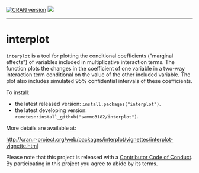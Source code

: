 [![CRAN version](http://www.r-pkg.org/badges/version/interplot)](https://cran.r-project.org/package=interplot) ![](http://cranlogs.r-pkg.org/badges/grand-total/interplot)

------------------------------------------------------------------------
interplot
=========

`interplot` is a tool for plotting the conditional coefficients ("marginal effects") of variables included in multiplicative interaction terms. The function plots the changes in the coefficient of one variable in a two-way interaction term conditional on the value of the other included variable. The plot also includes simulated 95% confidential intervals of these coefficients.

To install:

* the latest released version: `install.packages("interplot")`.
* the latest developing version: `remotes::install_github("sammo3182/interplot")`.


More details are available at:

http://cran.r-project.org/web/packages/interplot/vignettes/interplot-vignette.html


Please note that this project is released with a [Contributor Code of Conduct](https://github.com/sammo3182/interplot/blob/master/CONDUCT.md). By participating in this project you agree to abide by its terms.
